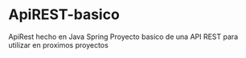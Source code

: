 # ApiREST-basico
ApiRest hecho en Java Spring
Proyecto basico de una API REST para utilizar en proximos proyectos
